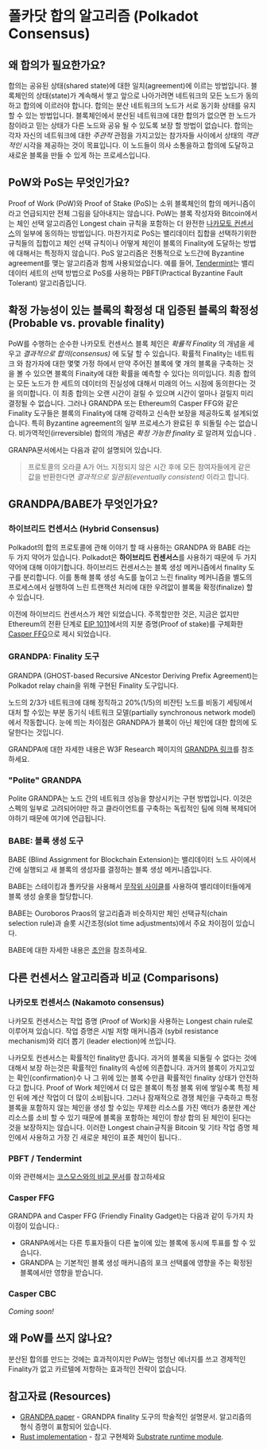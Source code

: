 # 폴카닷 합의 알고리즘 (Polkadot Consensus)

## 왜 합의가 필요한가요?

합의는 공유된 상태(shared state)에 대한 일치(agreement)에 이르는 방법입니다. 블록체인의 상태(state)가 계속해서 쌓고 앞으로 나아가려면 네트워크의 모든 노드가 동의하고 합의에 이르러야 합니다. 합의는 분산 네트워크의 노드가 서로 동기화 상태를 유지할 수 있는 방법입니다. 블록체인에서 분산된 네트워크에 대한 합의가 없으면 한 노드가 참이라고 믿는 상태가 다른 노드와 공유 될 수 있도록 보장 할 방법이 없습니다. 합의는 각자 자신의 네트워크에 대한 _주관적_ 관점을 가지고있는 참가자들 사이에서 상태의 _객관적인_ 시각을 제공하는 것이 목표입니다. 이 노드들이 의사 소통을하고 합의에 도달하고 새로운 블록을 만들 수 있게 하는 프로세스입니다.

## PoW와 PoS는 무엇인가요?

Proof of Work (PoW)와 Proof of Stake (PoS)는 소위 블록체인의 합의 메커니즘이라고 언급되지만 전체 그림을 담아내지는 않습니다. PoW는 블록 작성자와 Bitcoin에서는 체인 선택 알고리즘인 Longest chain 규칙을 포함하는 더 완전한 [나카모토 컨센서스](#nakamoto-consensus)의 일부에 동의하는 방법입니다. 마찬가지로 PoS는 밸리데이터 집합을 선택하기위한 규칙들의 집합이고 체인 선택 규칙이나 어떻게 체인이 블록의 Finality에 도달하는 방법에 대해서는 특정하지 않습니다. PoS 알고리즘은 전통적으로 노드간에 Byzantine agreement를 맺는 알고리즘과 함께 사용되었습니다. 예를 들어, [Tendermint](./comparisons/cosmos.md)는 밸리데이터 세트의 선택 방법으로 PoS를 사용하는 PBFT(Practical Byzantine Fault Tolerant) 알고리즘입니다.

## 확정 가능성이 있는 블록의 확정성 대 입증된 블록의 확정성 (Probable vs. provable finality)

PoW를 수행하는 순수한 나카모토 컨센서스 블록 체인은 _확률적 Finality_ 의 개념을 세우고 _결과적으로 합의(consensus)_ 에 도달 할 수 있습니다. 확률적 Finality는 네트워크 와 참가자에 대한 몇몇 가정 하에서 만약 주어진 블록에 몇 개의 블록을 구축하는 것을 볼 수 있으면 블록의 Finaity에 대한 확률을 예측할 수 있다는 의미입니다. 최종 합의는 모든 노드가 한 세트의 데이터의 진실성에 대해서 미래의 어느 시점에 동의한다는 것을 의미합니다. 이 최종 합의는 오랜 시간이 걸릴 수 있으며 시간이 얼마나 걸릴지 미리 결정될 수 없습니다. 그러나 GRANDPA 또는 Ethereum의 Casper FFG와 같은 Finality 도구들은 블록의 Finality에 대해 강력하고 신속한 보장을 제공하도록 설계되었습니다. 특히 Byzantine agreement의 일부 프로세스가 완료된 후 되돌릴 수는 없습니다. 비가역적인(irreversible) 합의의 개념은 _확정 가능한 finality_ 로 알려져 있습니다 .

GRANPA문서에서는 다음과 같이 설명되어 있습니다.

> 프로토콜의 오라클 A가 어느 지정되지 않은 시간 후에 모든 참여자들에게 같은 값을 반환한다면 _결과적으로 일관됨(eventually consistent)_ 이라고 합니다.

## GRANDPA/BABE가 무엇인가요?

### 하이브리드 컨센서스 (Hybrid Consensus)

Polkadot의 합의 프로토콜에 관해 이야기 할 때 사용하는 GRANDPA 와 BABE 라는 두 가지 약어가 있습니다. Polkadot은 **하이브리드 컨센서스**를 사용하기 때문에 두 가지 약어에 대해 이야기합니다. 하이브리드 컨센서스는 블록 생성 메커니즘에서 finality 도구를 분리합니다. 이를 통해 블록 생성 속도를 높이고 느린 finality 메커니즘을 별도의 프로세스에서 실행하여 느린 트랜잭션 처리에 대한 우려앖이 블록을 확정(finalize) 할 수 있습니다.

이전에 하이브리드 컨센서스가 제안 되었습니다. 주목할만한 것은, 지금은 없지만 Ethereum의 전환 단계로 [EIP 1011](http://eips.ethereum.org/EIPS/eip-1011)에서의 지분 증명(Proof of stake)를 구체화한 [Casper FFG](#casper-ffg)으로 제시 되었습니다.

### GRANDPA: Finality 도구

GRANDPA (GHOST-based Recursive ANcestor Deriving Prefix Agreement)는 Polkadot relay chain을 위해 구현된 Finality 도구입니다.

노드의 2/3가 네트워크에 대해 정직하고 20%(1/5)의 비잔틴 노드를 비동기 세팅에서 대처 할 수있는 부분 동기식 네트워크 모델(partially synchronous network model)에서 작동합니다.
눈에 띄는 차이점은 GRANDPA가 블록이 아닌 체인에 대한 합의에 도달한다는 것입니다.

GRANDPA에 대한 자세한 내용은 W3F Research 페이지의 [GRANDPA 링크](http://research.web3.foundation/en/latest/polkadot/GRANDPA/)를 참조하세요.

### "Polite" GRANDPA

Polite GRANDPA는 노드 간의 네트워크 성능을 향상시키는 구현 방법입니다. 이것은 스펙의 일부로 고려되어야만 하고 클라이언트를 구축하는 독립적인 팀에 의해 복제되어야하기 때문에 여기에 언급됩니다.

### BABE: 블록 생성 도구

BABE (Blind Assignment for Blockchain Extension)는 밸리데이터 노드 사이에서 간에 실행되고 새 블록의 생성자를 결정하는 블록 생성 메커니즘입니다.

BABE는 스테이킹과 폴카닷을 사용해서 [무작위 사이클](./randomness.md)를 사용하여 밸리데이터들에게 블록 생성 슬롯을 할당합니다.

BABE는 Ouroboros Praos의 알고리즘과 비슷하지만 체인 선택규칙(chain selection rule)과 슬롯 시간조정(slot time adjustments)에서 주요 차이점이 있습니다.

BABE에 대한 자세한 내용은 [초안](http://research.web3.foundation/en/latest/polkadot/BABE/Babe/)을 참조하세요.

## 다른 컨센서스 알고리즘과 비교 (Comparisons)

### 나카모토 컨센서스 (Nakamoto consensus)

나카모토 컨센서스는 작업 증명 (Proof of Work)을 사용하는 Longest chain rule로 이루어져 있습니다. 작업 증명은 시빌 저항 매커니즘과 (sybil resistance mechanism)와 리더 뽑기 (leader election)에 쓰입니다.

나카모토 컨센서스는 확률적인 finality만 줍니다. 과거의 블록을 되돌릴 수 없다는 것에 대해서 보장 하는것은 확률적인 finality의 속성에 의존합니다. 과거의 블록이 가지고있는 확인(confirmation)수 나 그 위에 있는 블록 수만큼 확률적인 finality 상태가 안전하다고 합니다. Proof of Work 체인에서 더 많은 블록이 특정 블록 위에 쌓일수록 특정 체인 뒤에 계산 작업이 더 많이 소비됩니다. 그러나 잠재적으로 경쟁 체인을 구축하고 특정 블록을 포함하지 않는 체인을 생성 할 수있는 무제한 리소스를 가진 액터가 충분한 계산 리소스를 소비 할 수 있기 때문에 블록을 포함하는 체인이 항상 합의 된 체인이 된다는 것을 보장하지는 않습니다. 이러한 Longest chain규칙을 Bitcoin 및 기타 작업 증명 체인에서 사용하고 가장 긴 새로운 체인이 표준 체인이 됩니다..

### PBFT / Tendermint

이와 관련해서는 [코스모스와의 비교 문서](./comparisons/cosmos.md#consensus)를 참고하세요

<!-- ### HoneyBadgerBFT -->

### Casper FFG

GRANDPA and Casper FFG (Friendly Finality Gadget)는 다음과 같이 두가지 차이점이 있습니다.:

 - GRANPA에서는 다른 투표자들이 다른 높이에 있는 블록에 동시에 투표를 할 수 있습니다.
 - GRANDPA 는 기본적인 블록 생성 매커니즘의 포크 선택룰에 영향을 주는 확정된 블록에서만 영향을 받습니다.

### Casper CBC

_Coming soon!_

<!-- ### Avalanche -->

## 왜 PoW를 쓰지 않나요?

분산된 합의를 만드는 것에는 효과적이지만 PoW는 엄청난 에너지를 쓰고 경제적인 Finality가 없고 카르텔에 저항하는 효과적인 전략이 없습니다.

## 참고자료 (Resources)

- [GRANDPA paper](https://github.com/w3f/consensus/blob/master/pdf/grandpa.pdf) - GRANDPA finality 도구의 학술적인 설명문서. 알고리즘의 형식 증명이 표함되어 있습니다.
- [Rust implementation](https://github.com/paritytech/finality-grandpa) - 참고 구현체와 [Substrate runtime module](https://github.com/paritytech/substrate/blob/master/srml/grandpa/src/lib.rs).

<!-- ## Consensus in Polkadot

### Block Production

### Finality Gadget

### NPoS -->
